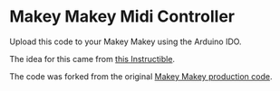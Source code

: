 Makey Makey Midi Controller
===========================


Upload this code to your Makey Makey using the Arduino IDO.

The idea for this came from [this Instructible](http://www.instructables.com/id/Makey-Makey-MIDI-controller/?ALLSTEPS).

The code was forked from the original [Makey Makey production code](https://github.com/sparkfun/makeymakey).
